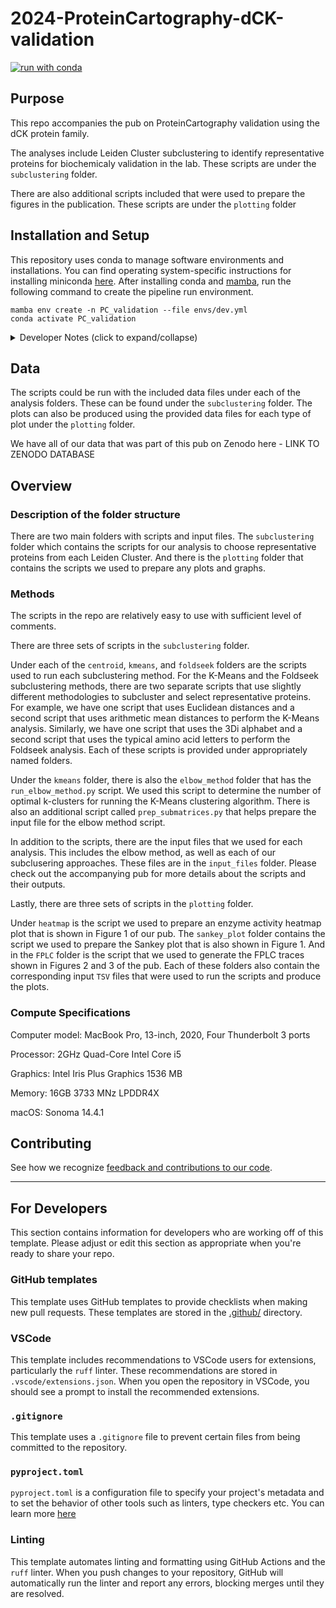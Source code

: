# 2024-ProteinCartography-dCK-validation

[![run with conda](http://img.shields.io/badge/run%20with-conda-3EB049?labelColor=000000&logo=anaconda)](https://docs.conda.io/projects/miniconda/en/latest/)

## Purpose

This repo accompanies the pub on ProteinCartography validation using the dCK protein family. 

The analyses include Leiden Cluster subclustering to identify representative proteins for biochemicaly validation in the lab. These scripts are under the `subclustering` folder. 

There are also additional scripts included that were used to prepare the figures in the publication. These scripts are under the `plotting` folder

## Installation and Setup

This repository uses conda to manage software environments and installations. You can find operating system-specific instructions for installing miniconda [here](https://docs.conda.io/projects/miniconda/en/latest/). After installing conda and [mamba](https://mamba.readthedocs.io/en/latest/), run the following command to create the pipeline run environment.

```{bash}
mamba env create -n PC_validation --file envs/dev.yml
conda activate PC_validation
```

<details><summary>Developer Notes (click to expand/collapse)</summary>

1. Install your pre-commit hooks:

    ```{bash}
    pre-commit install
    ```

    This installs the pre-commit hooks defined in your config (`./.pre-commit-config.yaml`).

2. Export your conda environment before sharing:

    As your project develops, the number of dependencies in your environment may increase. Whenever you install new dependencies (using either `pip install` or `mamba install`), you should update the environment file using the following command.

    ```{bash}
    conda env export --from-history --no-builds > envs/dev.yml
    ```

    `--from-history` only exports packages that were explicitly added by you (e.g., the packages you installed with `pip` or `mamba`) and `--no-builds` removes build specification from the exported packages to increase portability between different platforms.
</details>

## Data

The scripts could be run with the included data files under each of the analysis folders. These can be found under the `subclustering` folder. The plots can also be produced using the provided data files for each type of plot under the `plotting` folder. 

We have all of our data that was part of this pub on Zenodo here - LINK TO ZENODO DATABASE

## Overview

### Description of the folder structure

There are two main folders with scripts and input files. The `subclustering` folder which contains the scripts for our analysis to choose representative proteins from each Leiden Cluster. And there is the `plotting` folder that contains the scripts we used to prepare any plots and graphs.

### Methods

The scripts in the repo are relatively easy to use with sufficient level of comments. 

There are three sets of scripts in the `subclustering` folder. 

Under each of the `centroid`, `kmeans`, and `foldseek` folders are the scripts used to run each subclustering method. For the K-Means and the Foldseek subclustering methods, there are two separate scripts that use slightly different methodologies to subcluster and select representative proteins. For example, we have one script that uses Euclidean distances and a second script that uses arithmetic mean distances to perform the K-Means analysis. Similarly, we have one script that uses the 3Di alphabet and a second script that uses the typical amino acid letters to perform the Foldseek analysis. Each of these scripts is provided under appropriately named folders.

Under the `kmeans` folder, there is also the `elbow_method` folder that has the `run_elbow_method.py` script. We used this script to determine the number of optimal k-clusters for running the K-Means clustering algorithm. There is also an additional script called `prep_submatrices.py` that helps prepare the input file for the elbow method script.

In addition to the scripts, there are the input files that we used for each analysis. This includes the elbow method, as well as each of our subclusering approaches. These files are in the `input_files` folder. Please check out the accompanying pub for more details about the scripts and their outputs.

Lastly, there are three sets of scripts in the `plotting` folder. 

Under `heatmap` is the script we used to prepare an enzyme activity heatmap plot that is shown in Figure 1 of our pub. The `sankey_plot` folder contains the script we used to prepare the Sankey plot that is also shown in Figure 1. And in the `FPLC` folder is the script that we used to generate the FPLC traces shown in Figures 2 and 3 of the pub. Each of these folders also contain the corresponding input `TSV` files that were used to run the scripts and produce the plots.

### Compute Specifications

Computer model: MacBook Pro, 13-inch, 2020, Four Thunderbolt 3 ports

Processor: 2GHz Quad-Core Intel Core i5

Graphics: Intel Iris Plus Graphics 1536 MB

Memory: 16GB 3733 MNz LPDDR4X

macOS: Sonoma 14.4.1

## Contributing

See how we recognize [feedback and contributions to our code](https://github.com/Arcadia-Science/arcadia-software-handbook/blob/main/guides-and-standards/guide-credit-for-contributions.md).

---
## For Developers

This section contains information for developers who are working off of this template. Please adjust or edit this section as appropriate when you're ready to share your repo.

### GitHub templates
This template uses GitHub templates to provide checklists when making new pull requests. These templates are stored in the [.github/](./.github/) directory.

### VSCode
This template includes recommendations to VSCode users for extensions, particularly the `ruff` linter. These recommendations are stored in `.vscode/extensions.json`. When you open the repository in VSCode, you should see a prompt to install the recommended extensions.

### `.gitignore`
This template uses a `.gitignore` file to prevent certain files from being committed to the repository.

### `pyproject.toml`
`pyproject.toml` is a configuration file to specify your project's metadata and to set the behavior of other tools such as linters, type checkers etc. You can learn more [here](https://packaging.python.org/en/latest/guides/writing-pyproject-toml/)

### Linting
This template automates linting and formatting using GitHub Actions and the `ruff` linter. When you push changes to your repository, GitHub will automatically run the linter and report any errors, blocking merges until they are resolved.
